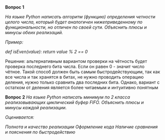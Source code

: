 **Вопрос 1**

*На языке Python написать алгоритм (функцию) определения четности целого числа, который будет аналогичен нижеприведенному по функциональности, но отличен по своей сути. Объяснить плюсы и минусы обеих реализаций.*

*Пример:* 

*def isEven(value):*
      *return value % 2 == 0*

Решение: альтернативным вариантом проверки на чётность будет проверка последнего бита числа. Если он равен 0 - значит число чётное. Такой способ должен быть самым быстродействующим, так как все числа и так хранятся в битах, не нужно проводить операцию деления, нужно только сравнить два последних бита. Однако, вариант с остатком от деления является более читаемым и интуитивно понятным

**Вопрос 2**
*На языке Python написать минимум по 2 класса реализовывающих циклический буфер FIFO. Объяснить плюсы и минусы каждой реализации.*

*Оценивается:*

*Полнота и качество реализации*
*Оформление кода*
*Наличие сравнения и пояснения по быстродействию*

